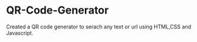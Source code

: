 # QR-Code-Generator
Created a QR code generator to serach any text or url using HTML,CSS and Javascript.
